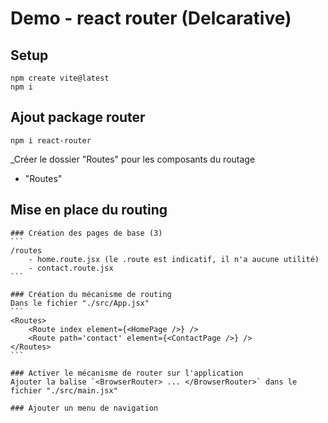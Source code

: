 # Demo - react router (Delcarative)


## Setup
```
npm create vite@latest
npm i
```

## Ajout package router
```
npm i react-router
```

_Créer le dossier "Routes" pour les composants du routage
- "Routes"

## Mise en place du routing

    ### Création des pages de base (3)
    ```
    /routes 
        - home.route.jsx (le .route est indicatif, il n'a aucune utilité)
        - contact.route.jsx
    ```

    ### Création du mécanisme de routing
    Dans le fichier "./src/App.jsx"
    ```
    <Routes>
        <Route index element={<HomePage />} />
        <Route path='contact' element={<ContactPage />} />
    </Routes>
    ```

    ### Activer le mécanisme de router sur l'application
    Ajouter la balise `<BrowserRouter> ... </BrowserRouter>` dans le fichier "./src/main.jsx"

    ### Ajouter un menu de navigation
